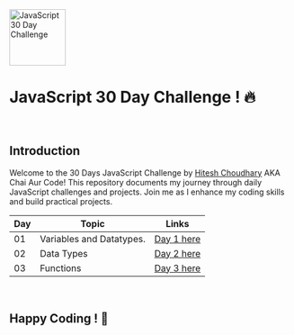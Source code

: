 
  <img src="https://github.com/user-attachments/assets/069be996-a817-4178-8a99-1f5ad5502917" alt="JavaScript 30 Day Challenge" width="100">
 


# JavaScript 30 Day Challenge ! 🔥

<br />

## Introduction
Welcome to the 30 Days JavaScript Challenge by [Hitesh Choudhary](https://github.com/hiteshchoudhary) AKA Chai Aur Code! This repository documents my journey through daily JavaScript challenges and projects. Join me as I enhance my coding skills and build practical projects.


| Day  | Topic                   | Links                |
|------|-------------------------|----------------------|
| 01   | Variables and Datatypes.| [Day 1 here](Day_01) |
| 02   | Data Types              | [Day 2 here](Day_02) | 
| 03   | Functions               | [Day 3 here](Day_03) |




<br />

## Happy Coding ! 🎯
